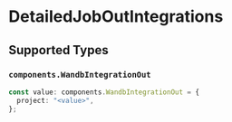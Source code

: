 # DetailedJobOutIntegrations


## Supported Types

### `components.WandbIntegrationOut`

```typescript
const value: components.WandbIntegrationOut = {
  project: "<value>",
};
```

